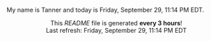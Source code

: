 My name is Tanner and today is Friday, September 29, 11:14 PM EDT.

<p align="center">This <i>README</i> file is generated <b>every 3 hours</b>!</br>Last refresh: Friday, September 29, 11:14 PM EDT<br /></p>
